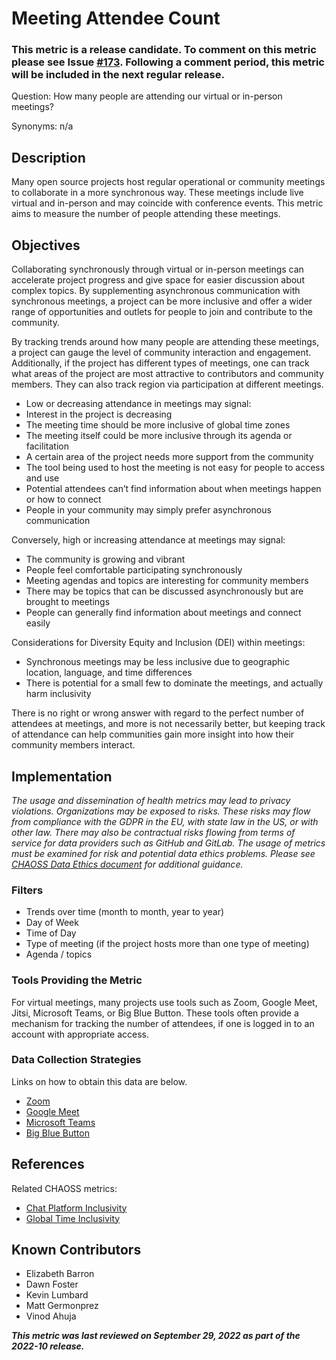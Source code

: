# Meeting Attendee Count

### This metric is a release candidate. To comment on this metric please see Issue [#173](https://github.com/chaoss/wg-common/issues/173). Following a comment period, this metric will be included in the next regular release.

Question: How many people are attending our virtual or in-person meetings?

Synonyms: n/a

## Description
Many open source projects host regular operational or community meetings to collaborate in a more synchronous way. These meetings include live virtual and in-person and may coincide with conference events. This metric aims to measure the number of people attending these meetings. 

## Objectives
Collaborating synchronously through virtual or in-person meetings can accelerate project progress and give space for easier discussion about complex topics. By supplementing asynchronous communication with synchronous meetings, a project can be more inclusive and offer a wider range of opportunities and outlets for people to join and contribute to the community.

By tracking trends around how many people are attending these meetings, a project can gauge the level of community interaction and engagement. Additionally, if the project has different types of meetings, one can track what areas of the project are most attractive to contributors and community members. They can also track region via participation at different meetings.  

- Low or decreasing attendance in meetings may signal:
- Interest in the project is decreasing 
- The meeting time should be more inclusive of global time zones 
- The meeting itself could be more inclusive through its agenda or facilitation
- A certain area of the project needs more support from the community
- The tool being used to host the meeting is not easy for people to access and use
- Potential attendees can’t find information about when meetings happen or how to connect
- People in your community may simply prefer asynchronous communication

Conversely, high or increasing attendance at meetings may signal:
- The community is growing and vibrant
- People feel comfortable participating synchronously
- Meeting agendas and topics are interesting for community members 
- There may be topics that can be discussed asynchronously but are brought to meetings
- People can generally find information about meetings and connect easily

Considerations for Diversity Equity and Inclusion (DEI) within meetings: 
- Synchronous meetings may be less inclusive due to geographic location, language, and time differences
- There is potential for a small few to dominate the meetings, and actually harm inclusivity

There is no right or wrong answer with regard to the perfect number of attendees at meetings, and more is not necessarily better, but keeping track of attendance can help communities gain more insight into how their community members interact.

## Implementation
*The usage and dissemination of health metrics may lead to privacy violations. Organizations may be exposed to risks. These risks may flow from compliance with the GDPR in the EU, with state law in the US, or with other law. There may also be contractual risks flowing from terms of service for data providers such as GitHub and GitLab. The usage of metrics must be examined for risk and potential data ethics problems. Please see [CHAOSS Data Ethics document](https://github.com/chaoss/community/blob/main/data-use-statement.md) for additional guidance.* 


### Filters 

- Trends over time (month to month, year to year)
- Day of Week
- Time of Day
- Type of meeting (if the project hosts more than one type of meeting)
- Agenda / topics

### Tools Providing the Metric

For virtual meetings, many projects use tools such as Zoom, Google Meet, Jitsi, Microsoft Teams, or Big Blue Button. These tools often provide a mechanism for tracking the number of attendees, if one is logged in to an account with appropriate access. 

### Data Collection Strategies

Links on how to obtain this data are below.

- [Zoom](https://support.zoom.us/hc/en-us/articles/201363213-Getting-started-with-Zoom-reporting)
- [Google Meet](https://support.google.com/meet/answer/10090454?hl=en)
- [Microsoft Teams](https://support.microsoft.com/en-us/office/view-and-download-meeting-attendance-reports-in-teams-ae7cf170-530c-47d3-84c1-3aedac74d310)
- [Big Blue Button](https://www.bigbluemeeting.com/docs/attendance-report-and-learning-analytics-for-bigbluebutton)


## References
Related CHAOSS metrics:
- [Chat Platform Inclusivity](https://chaoss.community/metric-chat-platform-inclusivity/)
- [Global Time Inclusivity](https://chaoss.community/metric-time-inclusion-for-virtual-events/)

## Known Contributors
- Elizabeth Barron
- Dawn Foster
- Kevin Lumbard 
- Matt Germonprez 
- Vinod Ahuja

***This metric was last reviewed on September 29, 2022 as part of the 2022-10 release.***

